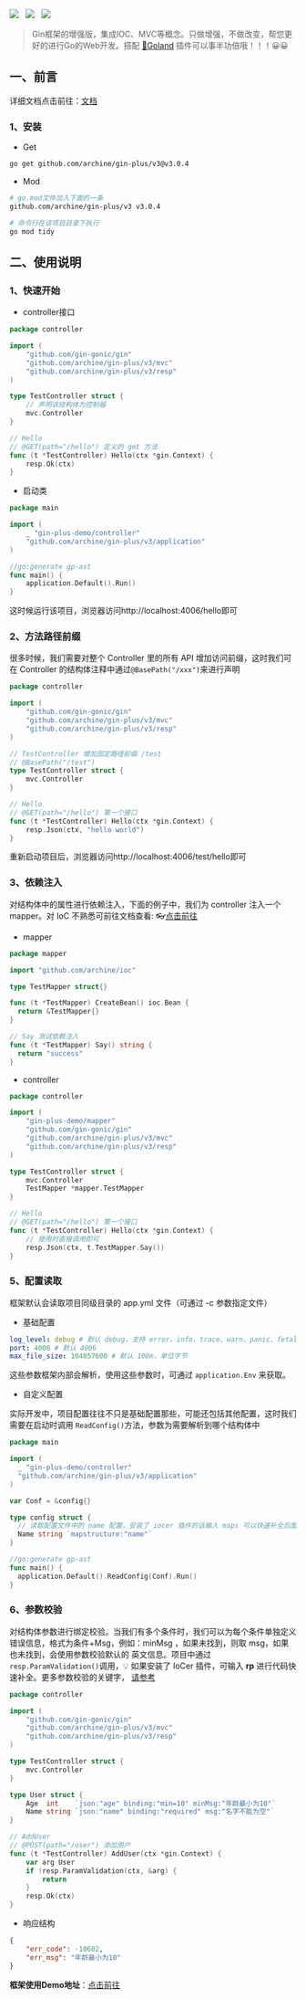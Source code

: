 ![](https://img.shields.io/badge/version-v3.x-green.svg) &nbsp; ![](https://img.shields.io/badge/version-go1.21-green.svg) &nbsp;  ![](https://img.shields.io/badge/builder-success-green.svg) &nbsp;

> Gin框架的增强版，集成IOC、MVC等概念。只做增强，不做改变，帮您更好的进行Go的Web开发。搭配 [🍳Goland](https://plugins.jetbrains.com/plugin/20652-iocer/versions) 插件可以事半功倍哦！！！😀😀

## 一、前言
详细文档点击前往：[文档](https://eofhs2ef6g.feishu.cn/docx/AXCvdf5jPogZ12xOXHucmgo5nFb)
### 1、安装

- Get
```bash
go get github.com/archine/gin-plus/v3@v3.0.4
```

- Mod
```bash
# go.mod文件加入下面的一条
github.com/archine/gin-plus/v3 v3.0.4

# 命令行在该项目目录下执行
go mod tidy
```
## 二、使用说明

### 1、快速开始

- controller接口
```go
package controller

import (
	"github.com/gin-gonic/gin"
	"github.com/archine/gin-plus/v3/mvc"
	"github.com/archine/gin-plus/v3/resp"
)

type TestController struct {
	// 声明该结构体为控制器
	mvc.Controller
}

// Hello
// @GET(path="/hello") 定义的 get 方法
func (t *TestController) Hello(ctx *gin.Context) {
	resp.Ok(ctx)
}
```

- 启动类
```go
package main

import (
	_ "gin-plus-demo/controller"
	"github.com/archine/gin-plus/v3/application"
)

//go:generate gp-ast
func main() {
	application.Default().Run()
}
```

这时候运行该项目，浏览器访问http://localhost:4006/hello即可

### 2、方法路径前缀
很多时候，我们需要对整个 Controller 里的所有 API 增加访问前缀，这时我们可在 Controller 的结构体注释中通过`@BasePath("/xxx")`来进行声明
```go
package controller

import (
	"github.com/gin-gonic/gin"
	"github.com/archine/gin-plus/v3/mvc"
	"github.com/archine/gin-plus/v3/resp"
)

// TestController 增加固定路径前缀 /test
// @BasePath("/test")
type TestController struct {
	mvc.Controller
}

// Hello
// @GET(path="/hello") 第一个接口
func (t *TestController) Hello(ctx *gin.Context) {
	resp.Json(ctx, "hello world")
}
```
重新启动项目后，浏览器访问http://localhost:4006/test/hello即可

### 3、依赖注入

对结构体中的属性进行依赖注入，下面的例子中，我们为 controller 注入一个 mapper。对 IoC 不熟悉可前往文档查看: 👓[点击前往](http://github.com/archine/ioc)
* mapper
```go
package mapper

import "github.com/archine/ioc"

type TestMapper struct{}

func (t *TestMapper) CreateBean() ioc.Bean {
  return &TestMapper{}
}

// Say 测试依赖注入
func (t *TestMapper) Say() string {
  return "success"
}
```
* controller
```go
package controller

import (
    "gin-plus-demo/mapper"
    "github.com/gin-gonic/gin"
    "github.com/archine/gin-plus/v3/mvc"
    "github.com/archine/gin-plus/v3/resp"
)

type TestController struct {
    mvc.Controller
    TestMapper *mapper.TestMapper
}

// Hello
// @GET(path="/hello") 第一个接口
func (t *TestController) Hello(ctx *gin.Context) {
    // 使用时直接调用即可
    resp.Json(ctx, t.TestMapper.Say())
}
```

### 5、配置读取

框架默认会读取项目同级目录的 app.yml 文件（可通过 -c 参数指定文件）
* 基础配置
```yaml
log_level: debug # 默认 debug，支持 error、info、trace、warn、panic、fetal、debug
port: 4006 # 默认 4006
max_file_size: 104857600 # 默认 100m，单位字节
```
这些参数框架内部会解析，使用这些参数时，可通过 ``application.Env`` 来获取。

- 自定义配置    

实际开发中，项目配置往往不只是基础配置那些，可能还包括其他配置，这时我们需要在启动时调用 ``ReadConfig()``方法，参数为需要解析到哪个结构体中
```go
package main

import (
  _ "gin-plus-demo/controller"
  "github.com/archine/gin-plus/v3/application"
)

var Conf = &config{}

type config struct {
  // 读取配置文件中的 name 配置，安装了 iocer 插件的话输入 maps 可以快速补全后面的tag
  Name string `mapstructure:"name"`
}

//go:generate gp-ast
func main() {
  application.Default().ReadConfig(Conf).Run()
}
```

### 6、参数校验
对结构体参数进行绑定校验。当我们有多个条件时，我们可以为每个条件单独定义错误信息，格式为条件+Msg，例如：minMsg ，如果未找到，则取 msg，如果也未找到，会使用参数校验默认的 英文信息。项目中通过
``resp.ParamValidation()``调用，💡 如果安装了 IoCer 插件，可输入 **rp** 进行代码快速补全。更多参数校验的关键字， [请参考](https://pkg.go.dev/github.com/go-playground/validator)

```go
package controller

import (
    "github.com/gin-gonic/gin"
    "github.com/archine/gin-plus/v3/mvc"
    "github.com/archine/gin-plus/v3/resp"
)

type TestController struct {
    mvc.Controller
}

type User struct {
    Age  int    `json:"age" binding:"min=10" minMsg:"年龄最小为10"`
    Name string `json:"name" binding:"required" msg:"名字不能为空"`
}

// AddUser
// @POST(path="/user") 添加用户
func (t *TestController) AddUser(ctx *gin.Context) {
    var arg User
    if !resp.ParamValidation(ctx, &arg) {
        return
    }
    resp.Ok(ctx)
}
```

- 响应结构
```json
{
    "err_code": -10602,
    "err_msg": "年龄最小为10"
}
```

**框架使用Demo地址**：[点击前往](https://github.com/archine/gin-plus-demo)
